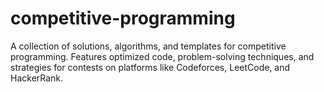 # competitive-programming
A collection of solutions, algorithms, and templates for competitive programming. Features optimized code, problem-solving techniques, and strategies for contests on platforms like Codeforces, LeetCode, and HackerRank.
